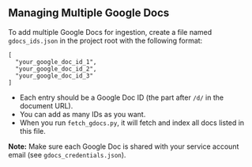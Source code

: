 ## Managing Multiple Google Docs

To add multiple Google Docs for ingestion, create a file named `gdocs_ids.json` in the project root with the following format:

```
[
  "your_google_doc_id_1",
  "your_google_doc_id_2",
  "your_google_doc_id_3"
]
```

- Each entry should be a Google Doc ID (the part after `/d/` in the document URL).
- You can add as many IDs as you want.
- When you run `fetch_gdocs.py`, it will fetch and index all docs listed in this file.

**Note:** Make sure each Google Doc is shared with your service account email (see `gdocs_credentials.json`). 